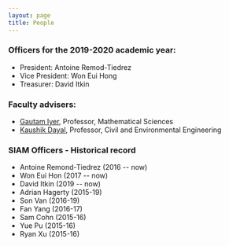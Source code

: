 ```yaml
---
layout: page
title: People
---
```

### Officers for the 2019-2020 academic year:
+ President: Antoine Remod-Tiedrez
+ Vice President: Won Eui Hong
+ Treasurer: David Itkin

### Faculty advisers:
+ [Gautam Iyer](http://www.math.cmu.edu/~gautam/), Professor, Mathematical Sciences
+ [Kaushik Dayal](https://sites.google.com/view/kaushik-dayal-research-group/), Professor, Civil and Environmental Engineering

### SIAM Officers - Historical record
+ Antoine Remond-Tiedrez (2016 -- now)
+ Won Eui Hon (2017 -- now)
+ David Itkin (2019 -- now)
+ Adrian Hagerty (2015-19)
+ Son Van (2016-19)
+ Fan Yang (2016-17)
+ Sam Cohn (2015-16)
+ Yue Pu (2015-16)
+ Ryan Xu (2015-16)
